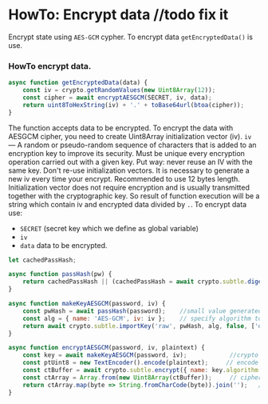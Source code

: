 # HowTo: Encrypt data  //todo fix it 
 Encrypt state using `AES-GCM` cypher. To encrypt data `getEncryptedData()` is use.
### HowTo encrypt data.
```javascript
async function getEncryptedData(data) {          
    const iv = crypto.getRandomValues(new Uint8Array(12)); 
    const cipher = await encryptAESGCM(SECRET, iv, data);
    return uint8ToHexString(iv) + '.' + toBase64url(btoa(cipher));
}
```
 The function accepts data to be encrypted. To encrypt the data with AESGCM cipher, you need to create Uint8Array initialization vector (iv). `iv` — A random or pseudo-random sequence of characters that is added to an encryption key to improve its security. Must be unique every encryption operation carried out with a given key. Put way: never reuse an IV with the same key. Don't re-use initialization vectors. It is necessary to generate a new iv every time your encrypt. Recommended to use 12 bytes length. Initialization vector does not require encryption and is usually transmitted together with the cryptographic key. So result of function execution will be a string which contain iv and encrypted data divided by `.`.
 To encrypt data use:
  * `SECRET` (secret key which we define as global variable)
  * `iv`
  * `data` data to be encrypted.
   
```javascript
let cachedPassHash;

async function passHash(pw) {
    return cachedPassHash || (cachedPassHash = await crypto.subtle.digest('SHA-256', new TextEncoder().encode(pw)));
}

async function makeKeyAESGCM(password, iv) {
    const pwHash = await passHash(password);    //small value generated by a hash function from a whole message
    const alg = { name: 'AES-GCM', iv: iv };    // specify algorithm to use
    return await crypto.subtle.importKey('raw', pwHash, alg, false, ['decrypt', 'encrypt']);  // use pw to generate key
}

async function encryptAESGCM(password, iv, plaintext) {
    const key = await makeKeyAESGCM(password, iv);            //crypto key
    const ptUint8 = new TextEncoder().encode(plaintext);     // encode plaintext as UTF-8
    const ctBuffer = await crypto.subtle.encrypt({ name: key.algorithm.name, iv: iv }, key, ptUint8);// encrypt plaintext using key
    const ctArray = Array.from(new Uint8Array(ctBuffer));     // ciphertext as byte array
    return ctArray.map(byte => String.fromCharCode(byte)).join('');   // ciphertext as string
}
```